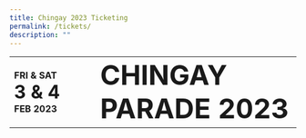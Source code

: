 ```yaml
---
title: Chingay 2023 Ticketing
permalink: /tickets/
description: ""
---
```

<table border="0">
    <tr>
        <td style="width:30%;"> 
          <div style="text-align: center;"> 
	<span style= "font-size: 1rem; font-weight: bold;">
		FRI & SAT
	</span><br>
	<span style= "font-size: 2rem; font-weight: bold;">
		3 & 4
	</span><br>
	<span style= "font-size: 1rem; font-weight: bold;">
		FEB 2023
	</span><br>
</div>
        </td>
        <td style="width:70%; vertical-align: bottom;"> 
          <span style= "font-size: 3rem; font-weight: bold;">
		CHINGAY PARADE 2023
	</span>
        </td>
</table>
